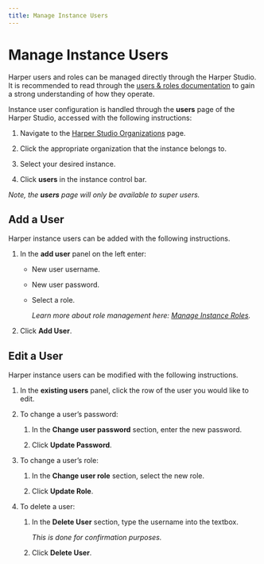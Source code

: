 ```yaml
---
title: Manage Instance Users
---
```


# Manage Instance Users

Harper users and roles can be managed directly through the Harper Studio. It is recommended to read through the [users & roles documentation](../../developers/security/users-and-roles) to gain a strong understanding of how they operate.

Instance user configuration is handled through the **users** page of the Harper Studio, accessed with the following instructions:

1) Navigate to the [Harper Studio Organizations](https://studio.harperdb.io/organizations) page.

2) Click the appropriate organization that the instance belongs to.

3) Select your desired instance.

4) Click **users** in the instance control bar.

*Note, the **users** page will only be available to super users.*

## Add a User

Harper instance users can be added with the following instructions.

1) In the **add user** panel on the left enter:

   * New user username.
   
   * New user password.
   
   * Select a role.
   
      *Learn more about role management here: [Manage Instance Roles](./manage-instance-roles).*
   
2) Click **Add User**.
   
## Edit a User

Harper instance users can be modified with the following instructions.

1) In the **existing users** panel, click the row of the user you would like to edit.

2) To change a user’s password:

   1) In the **Change user password** section, enter the new password.
   
   2) Click **Update Password**.
   
3) To change a user’s role:

   1) In the **Change user role** section, select the new role.
   
   2) Click **Update Role**.
   
4) To delete a user:

   1) In the **Delete User** section, type the username into the textbox.
   
      *This is done for confirmation purposes.*
   
   2) Click **Delete User**.